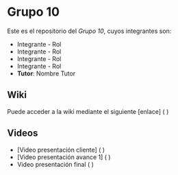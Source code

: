 # Grupo 10
Este es el repositorio del *Grupo 10*, cuyos integrantes son:

* Integrante - Rol
* Integrante - Rol
* Integrante - Rol
* Integrante - Rol
* **Tutor**: Nombre Tutor

## Wiki

Puede acceder a la wiki mediante el siguiente [enlace] ( )

## Videos

* [Video presentación cliente] ( )
* [Video presentación avance 1] ( )
* Video presentación final ( )
